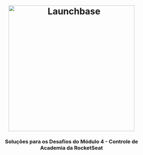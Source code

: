 <h1 align="center">
    <img alt="Launchbase" src="https://storage.googleapis.com/golden-wind/bootcamp-launchbase/logo.png" width="400px" />
</h1>

<h3 align="center">
  Soluções para os Desafios do Módulo 4 - Controle de Academia da RocketSeat
</h3>

